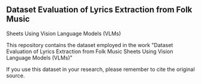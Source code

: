 ## Dataset Evaluation of Lyrics Extraction from Folk Music
Sheets Using Vision Language Models (VLMs)


This repository contains the dataset employed in the work "Dataset Evaluation of Lyrics Extraction from Folk Music
Sheets Using Vision Language Models (VLMs)"


If you use this dataset in your research, please remember to cite the original source.
